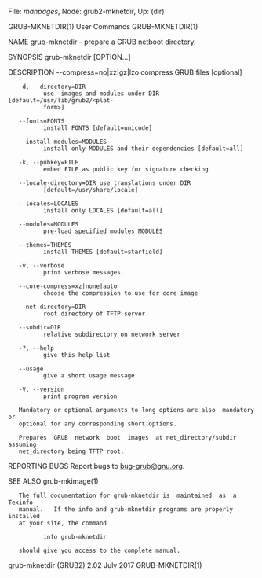 File: *manpages*,  Node: grub2-mknetdir,  Up: (dir)

GRUB-MKNETDIR(1)                 User Commands                GRUB-MKNETDIR(1)



NAME
       grub-mknetdir - prepare a GRUB netboot directory.

SYNOPSIS
       grub-mknetdir [OPTION...]

DESCRIPTION
       --compress=no|xz|gz|lzo
              compress GRUB files [optional]

       -d, --directory=DIR
              use  images and modules under DIR [default=/usr/lib/grub2/<plat-
              form>]

       --fonts=FONTS
              install FONTS [default=unicode]

       --install-modules=MODULES
              install only MODULES and their dependencies [default=all]

       -k, --pubkey=FILE
              embed FILE as public key for signature checking

       --locale-directory=DIR use translations under DIR
              [default=/usr/share/locale]

       --locales=LOCALES
              install only LOCALES [default=all]

       --modules=MODULES
              pre-load specified modules MODULES

       --themes=THEMES
              install THEMES [default=starfield]

       -v, --verbose
              print verbose messages.

       --core-compress=xz|none|auto
              choose the compression to use for core image

       --net-directory=DIR
              root directory of TFTP server

       --subdir=DIR
              relative subdirectory on network server

       -?, --help
              give this help list

       --usage
              give a short usage message

       -V, --version
              print program version

       Mandatory or optional arguments to long options are also  mandatory  or
       optional for any corresponding short options.

       Prepares  GRUB  network  boot  images  at net_directory/subdir assuming
       net_directory being TFTP root.

REPORTING BUGS
       Report bugs to <bug-grub@gnu.org>.

SEE ALSO
       grub-mkimage(1)

       The full documentation for grub-mknetdir is  maintained  as  a  Texinfo
       manual.   If the info and grub-mknetdir programs are properly installed
       at your site, the command

              info grub-mknetdir

       should give you access to the complete manual.



grub-mknetdir (GRUB2) 2.02         July 2017                  GRUB-MKNETDIR(1)
